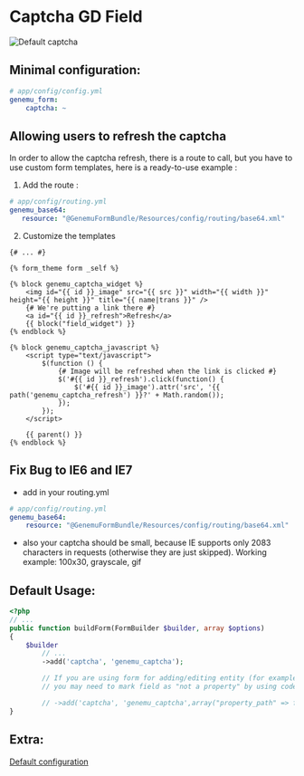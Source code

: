 # Captcha GD Field

![Default captcha](https://github.com/genemu/GenemuFormBundle/raw/master/Resources/doc/captcha_gd/images/default.png)

## Minimal configuration:

``` yml
# app/config/config.yml
genemu_form:
    captcha: ~
```

## Allowing users to refresh the captcha

In order to allow the captcha refresh, there is a route to call, but you have to use custom form templates, here is a ready-to-use example :

1) Add the route :
 ``` yml
# app/config/routing.yml
genemu_base64:
    resource: "@GenemuFormBundle/Resources/config/routing/base64.xml"
 ```

2) Customize the templates

``` jinja
{# ... #}

{% form_theme form _self %}

{% block genemu_captcha_widget %}
    <img id="{{ id }}_image" src="{{ src }}" width="{{ width }}" height="{{ height }}" title="{{ name|trans }}" />
    {# We're putting a link there #}
    <a id="{{ id }}_refresh">Refresh</a>
    {{ block("field_widget") }}
{% endblock %}

{% block genemu_captcha_javascript %}
    <script type="text/javascript">
        $(function () {
            {# Image will be refreshed when the link is clicked #}
            $('#{{ id }}_refresh').click(function() {
                $('#{{ id }}_image').attr('src', '{{ path('genemu_captcha_refresh') }}?' + Math.random());
            });
        });
    </script>

    {{ parent() }}
{% endblock %}

```

## Fix Bug to IE6 and IE7

* add in your routing.yml

``` yml
# app/config/routing.yml
genemu_base64:
    resource: "@GenemuFormBundle/Resources/config/routing/base64.xml"
```

* also your captcha should be small, because IE supports only 2083 characters in requests (otherwise they are just skipped).
Working example: 100x30, grayscale, gif

## Default Usage:

``` php
<?php
// ...
public function buildForm(FormBuilder $builder, array $options)
{
    $builder
        // ...
        ->add('captcha', 'genemu_captcha');

        // If you are using form for adding/editing entity (for example with FOSUserBundle user registration form)
        // you may need to mark field as "not a property" by using code

        // ->add('captcha', 'genemu_captcha',array("property_path" => false,));
}
```

## Extra:

[Default configuration](https://github.com/genemu/GenemuFormBundle/blob/master/Resources/doc/captcha_gd/default.md)
